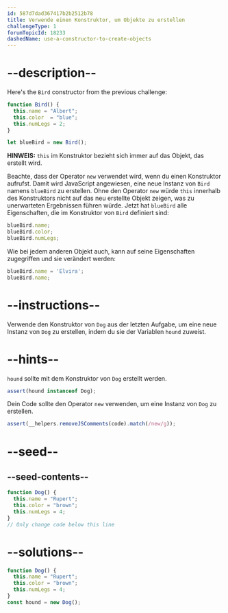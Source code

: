 ```yaml
---
id: 587d7dad367417b2b2512b78
title: Verwende einen Konstruktor, um Objekte zu erstellen
challengeType: 1
forumTopicId: 18233
dashedName: use-a-constructor-to-create-objects
---
```


# --description--

Here's the `Bird` constructor from the previous challenge:

```js
function Bird() {
  this.name = "Albert";
  this.color  = "blue";
  this.numLegs = 2;
}

let blueBird = new Bird();
```

**HINWEIS:** `this` im Konstruktor bezieht sich immer auf das Objekt, das erstellt wird.

Beachte, dass der Operator `new` verwendet wird, wenn du einen Konstruktor aufrufst. Damit wird JavaScript angewiesen, eine neue Instanz von `Bird` namens `blueBird` zu erstellen. Ohne den Operator `new` würde `this` innerhalb des Konstruktors nicht auf das neu erstellte Objekt zeigen, was zu unerwarteten Ergebnissen führen würde. Jetzt hat `blueBird` alle Eigenschaften, die im Konstruktor von `Bird` definiert sind:

```js
blueBird.name;
blueBird.color;
blueBird.numLegs;
```

Wie bei jedem anderen Objekt auch, kann auf seine Eigenschaften zugegriffen und sie verändert werden:

```js
blueBird.name = 'Elvira';
blueBird.name;
```

# --instructions--

Verwende den Konstruktor von `Dog` aus der letzten Aufgabe, um eine neue Instanz von `Dog` zu erstellen, indem du sie der Variablen `hound` zuweist.

# --hints--

`hound` sollte mit dem Konstruktor von `Dog` erstellt werden.

```js
assert(hound instanceof Dog);
```

Dein Code sollte den Operator `new` verwenden, um eine Instanz von `Dog` zu erstellen.

```js
assert(__helpers.removeJSComments(code).match(/new/g));
```

# --seed--

## --seed-contents--

```js
function Dog() {
  this.name = "Rupert";
  this.color = "brown";
  this.numLegs = 4;
}
// Only change code below this line
```

# --solutions--

```js
function Dog() {
  this.name = "Rupert";
  this.color = "brown";
  this.numLegs = 4;
}
const hound = new Dog();
```
